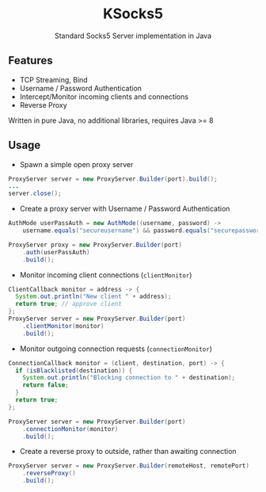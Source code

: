<h1 align="center">KSocks5</h1>
<p align="center">Standard Socks5 Server implementation in Java</p>

## Features

- TCP Streaming, Bind
- Username / Password Authentication
- Intercept/Monitor incoming clients and connections
- Reverse Proxy

Written in pure Java, no additional libraries, requires Java >= 8

## Usage

- Spawn a simple open proxy server

```java
ProxyServer server = new ProxyServer.Builder(port).build();
...
server.close();
```

- Create a proxy server with Username / Password Authentication

```java
AuthMode userPassAuth = new AuthMode((username, password) -> 
    username.equals("secureusername") && password.equals("securepassword"));

ProxyServer proxy = new ProxyServer.Builder(port)
    .auth(userPassAuth)
    .build();
```

- Monitor incoming client connections (`clientMonitor`)

```java
ClientCallback monitor = address -> {
  System.out.println("New client " + address);
  return true; // approve client
};
ProxyServer server = new ProxyServer.Builder(port)
    .clientMonitor(monitor)
    .build();
```

- Monitor outgoing connection requests (`connectionMonitor`)

```java
ConnectionCallback monitor = (client, destination, port) -> {
  if (isBlacklisted(destination)) {
    System.out.println("Blocking connection to " + destination);
    return false;
  }
  return true;
};

ProxyServer server = new ProxyServer.Builder(port)
    .connectionMonitor(monitor)
    .build();
```

- Create a reverse proxy to outside, rather than awaiting connection

```java
ProxyServer server = new ProxyServer.Builder(remoteHost, remotePort)
    .reverseProxy()
    .build();
```